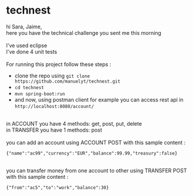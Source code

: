 # technest

hi Sara, Jaime,
<br>here you have the technical challenge you sent me this morning
<br>
<br>I've used eclipse
<br>I've done 4 unit tests
<br>
<br>For running this project follow these steps :
- clone the repo using `git clone https://github.com/manuelyt/technest.git`
- `cd technest`
- `mvn spring-boot:run`
- and now, using postman client for example you can access rest api in `http://localhost:8080/account/`

<br>in ACCOUNT you have 4 methods: get, post, put, delete
<br>in TRANSFER you have 1 methods: post
<br>
<br>you can add an account using ACCOUNT POST with this sample content :

`{"name":"ac99","currency":"EUR","balance":99.99,"treasury":false}`

<br>you can transfer money from one account to other using TRANSFER POST with this sample content :

`{"from":"ac5","to":"work","balance":30}`
